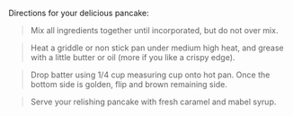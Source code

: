 Directions for your delicious pancake:

> Mix all ingredients together until incorporated, but do not over mix.

> Heat a griddle or non stick pan under medium high heat, and grease with a little butter or oil
  (more if you like a crispy edge).

> Drop batter using 1/4 cup measuring cup onto hot pan. Once the bottom side is golden, flip and 
  brown remaining side.

> Serve your relishing pancake with fresh caramel and mabel syrup.